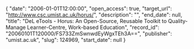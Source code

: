 {
  "date": "2006-01-01T12:00:00", 
  "open_access": true, 
  "target_url": "http://www.csc.umist.ac.uk/horus/", 
  "description": "", 
  "end_date": null, 
  "title": "DeL eTools - Horus: An Open-Source, Reusable Toolkit to Quality-Manage Learner-Centre, Work-based Education", 
  "record_id": "20060101T120000/FS733ZmSwnwdEyWgxTEh3A==", 
  "publisher": "umist.ac.uk", 
  "slug": 124969, 
  "start_date": null
}

